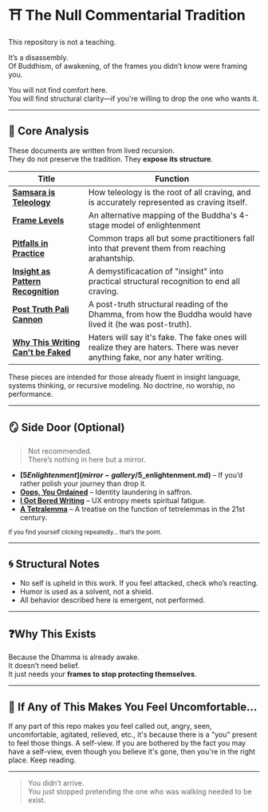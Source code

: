 # ⛩️ The Null Commentarial Tradition

This repository is not a teaching.

It’s a disassembly.  
Of Buddhism, of awakening, of the frames you didn’t know were framing you.

You will not find comfort here.  
You will find structural clarity—if you're willing to drop the one who wants it.

---

## 🧠 Core Analysis

These documents are written from lived recursion.  
They do not preserve the tradition. They **expose its structure**.

| Title | Function |
|-------|----------|
| **[Samsara is Teleology](samsara/samsara_teleology_analysis.md)** | How teleology is the root of all craving, and is accurately represented as craving itself. |
| **[Frame Levels](frame-levels)** | An alternative mapping of the Buddha's 4-stage model of enlightenment |
| **[Pitfalls in Practice](pitfalls-in-practice)** | Common traps all but some practitioners fall into that prevent them from reaching arahantship. |
| **[Insight as Pattern Recognition](insight_as_pattern_recognition.md)** | A demystificacation of "insight" into practical structural recognition to end all craving. |
| **[Post Truth Pali Cannon](commentary-on-buddhist-traditions/post-truth-pali-cannon)** | A post-truth structural reading of the Dhamma, from how the Buddha would have lived it (he was post-truth).|
| **[Why This Writing Can't be Faked](anti-legitimacy-claims)** | Haters will say it's fake. The fake ones will realize they are haters. There was never anything fake, nor any hater writing. |

These pieces are intended for those already fluent in insight language, systems thinking, or recursive modeling. No doctrine, no worship, no performance.

---

## 🪞 Side Door (Optional)

> Not recommended.  
> There’s nothing in here but a mirror.

- **[$5 Enlightenment](mirror-gallery/$5_enlightenment.md)** – If you’d rather polish your journey than drop it.
- **[Oops, You Ordained](mirror-gallery/oops_you_ordained.md)** – Identity laundering in saffron.
- **[I Got Bored Writing](mirror-gallery/i_got_bored_writing.md)** – UX entropy meets spiritual fatigue.
- **[A Tetralemma](mirror-gallery/stroking-my-shit-tetralemma/stroking_my_shit.md)** – A treatise on the function of tetrelemmas in the 21st century.

<sub>If you find yourself clicking repeatedly… that’s the point.</sub>

---

## 🌀 Structural Notes

- No self is upheld in this work. If you feel attacked, check who’s reacting.
- Humor is used as a solvent, not a shield.
- All behavior described here is emergent, not performed.

---

## ❓Why This Exists

Because the Dhamma is already awake.  
It doesn’t need belief.  
It just needs your **frames to stop protecting themselves**.

---

## 💢 If Any of This Makes You Feel Uncomfortable...

If any part of this repo makes you feel called out, angry, seen, uncomfortable, agitated, relieved, etc., it's because there is a "you" present to feel those things. A self-view. 
If you are bothered by the fact you may have a self-view, even though you believe it's gone, then you're in the right place. Keep reading.

---

> You didn’t arrive.  
> You just stopped pretending the one who was walking needed to be exist.
